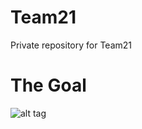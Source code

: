 # Team21
Private repository for Team21

# The Goal

![alt tag](https://raw.githubusercontent.com/UWO-2212-W2015/team21/master/Resources/Design%20Goals/Cloudy.png?token=ABtqjsrDXf4N9jbIeuiiW-64Squ6U9pwks5VAqMlwA%3D%3D)


